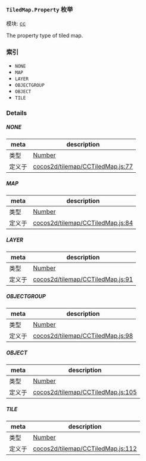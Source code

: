 ### `TiledMap.Property` 枚举



模块: [cc](../modules/cc.md)


The property type of tiled map.


### 索引
  - `NONE`
  - `MAP`
  - `LAYER`
  - `OBJECTGROUP`
  - `OBJECT`
  - `TILE`

### Details


##### NONE

> 

| meta | description |
|------|-------------|
| 类型 | <a href="https://developer.mozilla.org/en/JavaScript/Reference/Global_Objects/Number" class="crosslink external" target="_blank">Number</a> |
| 定义于 | [cocos2d/tilemap/CCTiledMap.js:77](https://github.com/cocos-creator/engine/blob/f7d50d63228ec3047fe054a2d1e1535e90da2bd1/cocos2d/tilemap/CCTiledMap.js#L77) |



##### MAP

> 

| meta | description |
|------|-------------|
| 类型 | <a href="https://developer.mozilla.org/en/JavaScript/Reference/Global_Objects/Number" class="crosslink external" target="_blank">Number</a> |
| 定义于 | [cocos2d/tilemap/CCTiledMap.js:84](https://github.com/cocos-creator/engine/blob/f7d50d63228ec3047fe054a2d1e1535e90da2bd1/cocos2d/tilemap/CCTiledMap.js#L84) |



##### LAYER

> 

| meta | description |
|------|-------------|
| 类型 | <a href="https://developer.mozilla.org/en/JavaScript/Reference/Global_Objects/Number" class="crosslink external" target="_blank">Number</a> |
| 定义于 | [cocos2d/tilemap/CCTiledMap.js:91](https://github.com/cocos-creator/engine/blob/f7d50d63228ec3047fe054a2d1e1535e90da2bd1/cocos2d/tilemap/CCTiledMap.js#L91) |



##### OBJECTGROUP

> 

| meta | description |
|------|-------------|
| 类型 | <a href="https://developer.mozilla.org/en/JavaScript/Reference/Global_Objects/Number" class="crosslink external" target="_blank">Number</a> |
| 定义于 | [cocos2d/tilemap/CCTiledMap.js:98](https://github.com/cocos-creator/engine/blob/f7d50d63228ec3047fe054a2d1e1535e90da2bd1/cocos2d/tilemap/CCTiledMap.js#L98) |



##### OBJECT

> 

| meta | description |
|------|-------------|
| 类型 | <a href="https://developer.mozilla.org/en/JavaScript/Reference/Global_Objects/Number" class="crosslink external" target="_blank">Number</a> |
| 定义于 | [cocos2d/tilemap/CCTiledMap.js:105](https://github.com/cocos-creator/engine/blob/f7d50d63228ec3047fe054a2d1e1535e90da2bd1/cocos2d/tilemap/CCTiledMap.js#L105) |



##### TILE

> 

| meta | description |
|------|-------------|
| 类型 | <a href="https://developer.mozilla.org/en/JavaScript/Reference/Global_Objects/Number" class="crosslink external" target="_blank">Number</a> |
| 定义于 | [cocos2d/tilemap/CCTiledMap.js:112](https://github.com/cocos-creator/engine/blob/f7d50d63228ec3047fe054a2d1e1535e90da2bd1/cocos2d/tilemap/CCTiledMap.js#L112) |


